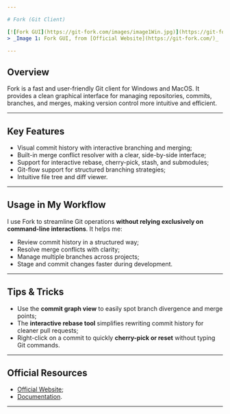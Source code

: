 ```yaml
---

# Fork (Git Client)

[![Fork GUI](https://git-fork.com/images/image1Win.jpg)](https://git-fork.com/)
> _Image 1: Fork GUI, from [Official Website](https://git-fork.com/)_ 

---
```


## Overview
Fork is a fast and user-friendly Git client for Windows and MacOS.
It provides a clean graphical interface for managing repositories, commits, branches, and merges, making version control more intuitive and efficient.

---

## Key Features
-   Visual commit history with interactive branching and merging;
-   Built-in merge conflict resolver with a clear, side-by-side interface;
-   Support for interactive rebase, cherry-pick, stash, and submodules;
-   Git-flow support for structured branching strategies;
-   Intuitive file tree and diff viewer.

---

## Usage in My Workflow
I use Fork to streamline Git operations **without relying exclusively on command-line interactions**.
It helps me:  
-   Review commit history in a structured way;
-   Resolve merge conflicts with clarity;
-   Manage multiple branches across projects;
-   Stage and commit changes faster during development.

---

## Tips & Tricks
-   Use the **commit graph view** to easily spot branch divergence and merge points;
-   The **interactive rebase tool** simplifies rewriting commit history for cleaner pull requests;
-   Right-click on a commit to quickly **cherry-pick or reset** without typing Git commands.

---

## Official Resources
-    [Official Website](https://git-fork.com/);
-    [Documentation](https://git-fork.com/#features).

---
